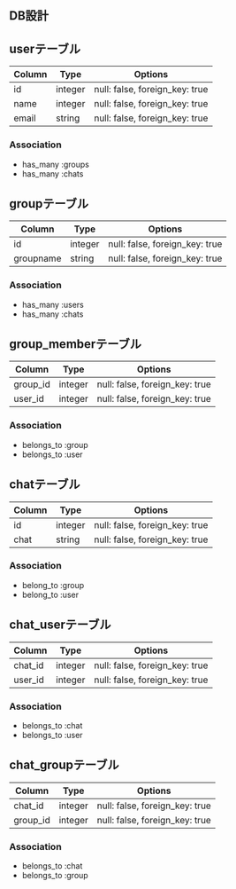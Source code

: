 DB設計
-----------
## userテーブル

|Column|Type|Options|
|------|----|-------|
|id|integer|null: false, foreign_key: true|
|name|integer|null: false, foreign_key: true|
|email|string|null: false, foreign_key: true|

### Association
- has_many :groups
- has_many :chats
## groupテーブル

|Column|Type|Options|
|------|----|-------|
|id|integer|null: false, foreign_key: true|
|groupname|string|null: false, foreign_key: true|

### Association
- has_many :users
- has_many :chats

## group_memberテーブル

|Column|Type|Options|
|------|----|-------|
|group_id|integer|null: false, foreign_key: true|
|user_id|integer|null: false, foreign_key: true|

### Association
- belongs_to :group
- belongs_to :user

## chatテーブル

|Column|Type|Options|
|------|----|-------|
|id|integer|null: false, foreign_key: true|
|chat|string|null: false, foreign_key: true|

### Association
- belong_to :group
- belong_to :user

## chat_userテーブル

|Column|Type|Options|
|------|----|-------|
|chat_id|integer|null: false, foreign_key: true|
|user_id|integer|null: false, foreign_key: true|

### Association
- belongs_to :chat
- belongs_to :user

## chat_groupテーブル

|Column|Type|Options|
|------|----|-------|
|chat_id|integer|null: false, foreign_key: true|
|group_id|integer|null: false, foreign_key: true|

### Association
- belongs_to :chat
- belongs_to :group

